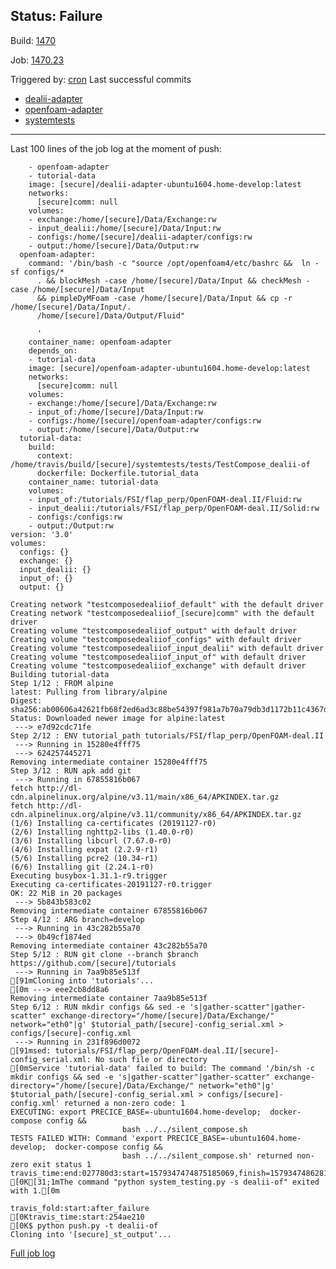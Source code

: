 ## Status: Failure 
Build: [1470](https://travis-ci.org/precice/systemtests/builds/638788530) 

Job: [1470.23](https://travis-ci.org/precice/systemtests/jobs/638788556) 

Triggered by: [cron](https://github.com/precice/systemtests/compare/968fe698268820917cf52199d2d3dcbaaf61fbaf...4c749ac41fec1ac0cc04f8e71fcd731e33705ab1) 
Last successful commits 
* [dealii-adapter](https://github.com/precice/dealii-adapter/compare/1cefd5edac2aea69ea37978eeb5479db3ada0042...d9a7dc3ed7e75c17e88adc4757c7bd5f44719b24)
* [openfoam-adapter](https://github.com/precice/openfoam-adapter/compare/7566319387fe...59b44bf3cbdc)
* [systemtests](https://github.com/precice/systemtests/compare/4f15349af2e6b142f80dbeffbfffd5e75ea93b7e...ff457bed2521c9ab78f7f6e490c7785219151c1e) 

---
Last 100 lines of the job log at the moment of push:
```
    - openfoam-adapter
    - tutorial-data
    image: [secure]/dealii-adapter-ubuntu1604.home-develop:latest
    networks:
      [secure]comm: null
    volumes:
    - exchange:/home/[secure]/Data/Exchange:rw
    - input_dealii:/home/[secure]/Data/Input:rw
    - configs:/home/[secure]/dealii-adapter/configs:rw
    - output:/home/[secure]/Data/Output:rw
  openfoam-adapter:
    command: '/bin/bash -c "source /opt/openfoam4/etc/bashrc &&  ln -sf configs/*
      . && blockMesh -case /home/[secure]/Data/Input && checkMesh -case /home/[secure]/Data/Input
      && pimpleDyMFoam -case /home/[secure]/Data/Input && cp -r /home/[secure]/Data/Input/.
      /home/[secure]/Data/Output/Fluid"

      '
    container_name: openfoam-adapter
    depends_on:
    - tutorial-data
    image: [secure]/openfoam-adapter-ubuntu1604.home-develop:latest
    networks:
      [secure]comm: null
    volumes:
    - exchange:/home/[secure]/Data/Exchange:rw
    - input_of:/home/[secure]/Data/Input:rw
    - configs:/home/[secure]/openfoam-adapter/configs:rw
    - output:/home/[secure]/Data/Output:rw
  tutorial-data:
    build:
      context: /home/travis/build/[secure]/systemtests/tests/TestCompose_dealii-of
      dockerfile: Dockerfile.tutorial_data
    container_name: tutorial-data
    volumes:
    - input_of:/tutorials/FSI/flap_perp/OpenFOAM-deal.II/Fluid:rw
    - input_dealii:/tutorials/FSI/flap_perp/OpenFOAM-deal.II/Solid:rw
    - configs:/configs:rw
    - output:/Output:rw
version: '3.0'
volumes:
  configs: {}
  exchange: {}
  input_dealii: {}
  input_of: {}
  output: {}

Creating network "testcomposedealiiof_default" with the default driver
Creating network "testcomposedealiiof_[secure]comm" with the default driver
Creating volume "testcomposedealiiof_output" with default driver
Creating volume "testcomposedealiiof_configs" with default driver
Creating volume "testcomposedealiiof_input_dealii" with default driver
Creating volume "testcomposedealiiof_input_of" with default driver
Creating volume "testcomposedealiiof_exchange" with default driver
Building tutorial-data
Step 1/12 : FROM alpine
latest: Pulling from library/alpine
Digest: sha256:ab00606a42621fb68f2ed6ad3c88be54397f981a7b70a79db3d1172b11c4367d
Status: Downloaded newer image for alpine:latest
 ---> e7d92cdc71fe
Step 2/12 : ENV tutorial_path tutorials/FSI/flap_perp/OpenFOAM-deal.II
 ---> Running in 15280e4fff75
 ---> 624257445271
Removing intermediate container 15280e4fff75
Step 3/12 : RUN apk add git
 ---> Running in 67855816b067
fetch http://dl-cdn.alpinelinux.org/alpine/v3.11/main/x86_64/APKINDEX.tar.gz
fetch http://dl-cdn.alpinelinux.org/alpine/v3.11/community/x86_64/APKINDEX.tar.gz
(1/6) Installing ca-certificates (20191127-r0)
(2/6) Installing nghttp2-libs (1.40.0-r0)
(3/6) Installing libcurl (7.67.0-r0)
(4/6) Installing expat (2.2.9-r1)
(5/6) Installing pcre2 (10.34-r1)
(6/6) Installing git (2.24.1-r0)
Executing busybox-1.31.1-r9.trigger
Executing ca-certificates-20191127-r0.trigger
OK: 22 MiB in 20 packages
 ---> 5b843b583c02
Removing intermediate container 67855816b067
Step 4/12 : ARG branch=develop
 ---> Running in 43c282b55a70
 ---> 0b49cf1874ed
Removing intermediate container 43c282b55a70
Step 5/12 : RUN git clone --branch $branch https://github.com/[secure]/tutorials
 ---> Running in 7aa9b85e513f
[91mCloning into 'tutorials'...
[0m ---> eee2cb8dd8a6
Removing intermediate container 7aa9b85e513f
Step 6/12 : RUN mkdir configs && sed -e 's|gather-scatter"|gather-scatter" exchange-directory="/home/[secure]/Data/Exchange/" network="eth0"|g' $tutorial_path/[secure]-config_serial.xml > configs/[secure]-config.xml
 ---> Running in 231f896d0072
[91msed: tutorials/FSI/flap_perp/OpenFOAM-deal.II/[secure]-config_serial.xml: No such file or directory
[0mService 'tutorial-data' failed to build: The command '/bin/sh -c mkdir configs && sed -e 's|gather-scatter"|gather-scatter" exchange-directory="/home/[secure]/Data/Exchange/" network="eth0"|g' $tutorial_path/[secure]-config_serial.xml > configs/[secure]-config.xml' returned a non-zero code: 1
EXECUTING: export PRECICE_BASE=-ubuntu1604.home-develop;  docker-compose config &&
                         bash ../../silent_compose.sh
TESTS FAILED WITH: Command 'export PRECICE_BASE=-ubuntu1604.home-develop;  docker-compose config &&
                         bash ../../silent_compose.sh' returned non-zero exit status 1
travis_time:end:027780d3:start=1579347474875185069,finish=1579347486281868915,duration=11406683846,event=script[0K[31;1mThe command "python system_testing.py -s dealii-of" exited with 1.[0m

travis_fold:start:after_failure[0Ktravis_time:start:254ae210[0K$ python push.py -t dealii-of
Cloning into '[secure]_st_output'...

```
[
Full job log](https://api.travis-ci.org/v3/job/638788556/log.txt)